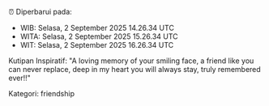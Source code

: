 ⏰ Diperbarui pada:
- WIB: Selasa, 2 September 2025 14.26.34 UTC
- WITA: Selasa, 2 September 2025 15.26.34 UTC
- WIT: Selasa, 2 September 2025 16.26.34 UTC

Kutipan Inspiratif:
"A loving memory of your smiling face, a friend like you can never replace, deep in my heart you will always stay, truly remembered ever!!"


Kategori: friendship

